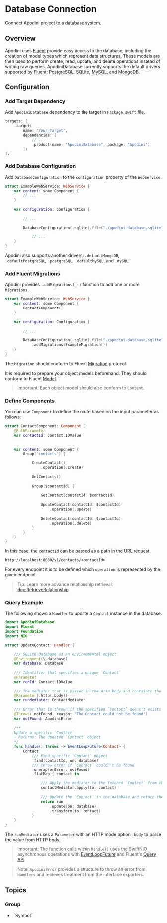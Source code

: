# Database Connection

Connect Apodini project to a database system.

<!--
                  
This source file is part of the Apodini open source project

SPDX-FileCopyrightText: 2019-2021 Paul Schmiedmayer and the Apodini project authors (see CONTRIBUTORS.md) <paul.schmiedmayer@tum.de>

SPDX-License-Identifier: MIT
             
-->

## Overview

Apodini uses [Fluent](https://docs.vapor.codes/4.0/fluent/overview/) provide easy access to the database, including the creation of model types which represent data structures. These models are then used to perform create, read, update, and delete operations instead of writing raw queries.
ApodiniDatabase currently supports the default drivers supported by [Fluent](https://docs.vapor.codes/4.0/fluent/overview/): [PostgreSQL](https://www.postgresql.org), [SQLite](https://www.sqlite.org), [MySQL](https://www.mysql.com), and [MongoDB](https://www.mongodb.com).

## Configuration

### Add Target Dependency

Add `ApodiniDatabase` dependency to the target in `Package.swift` file.

```swift
targets: [
    .target(
        name: "Your Target",
        dependencies: [
            // ...
            .product(name: "ApodiniDatabase", package: "Apodini")
        ])
]‚
```

### Add Database Configuration

Add `DatabaseConfiguration` to the `configuration` property of the `WebService`.

```swift
struct ExampleWebService: WebService {
    var content: some Component {
        // ...
    }
    
    var configuration: Configuration {
        
        // ...

        DatabaseConfiguration(.sqlite(.file("./apodini-database.sqlite")))
            
            // ...
    }
}
```
Apodini also supports another drivers: `.defaultMongoDB`, `.defaultPostgreSQL`, `.postgreSQL`, `.defaultMySQL`, and `.mySQL`.

### Add Fluent Migrations

Apodini provides `.addMigrations(_:)` function to add one or more `Migrations`.

```swift
struct ExampleWebService: WebService {
    var content: some Component {
        ContactComponent()
    }
    
    var configuration: Configuration {
        
        // ...

        DatabaseConfiguration(.sqlite(.file("./apodini-database.sqlite")))
            .addMigrations(ExampleMigration())
    }
}
```

The `Migration` should conform to Fluent [Migration](https://docs.vapor.codes/4.0/fluent/migration/) protocol.

It is required to prepare your object models beforehand. They should conform to Fluent [Model](https://docs.vapor.codes/4.0/fluent/model/).

> Important: Each object model should also conform to ``Content``.

### Define Components

You can use ``Component`` to define the route based on the input parameter as follows:

```swift
struct ContactComponent: Component {
    @PathParameter
    var contactId: Contact.IDValue
    
    
    var content: some Component {
        Group("contacts") {
            
            CreateContact()
                .operation(.create)
            
            GetContacts()
            
            Group($contactId) {
                
                GetContact(contactId: $contactId)
                
                UpdateContact(contactId: $contactId)
                    .operation(.update)
                
                DeleteContact(contactId: $contactId)
                    .operation(.delete)
            }
        }
    }
}
```

In this case, the `contactId` can be passed as a path in the URL request
```
http://localhost:8080/v1/contacts/<contactId>
```
For every endpoint it is to be defined which ``operation`` is represented by the given endpoint.

> Tip: Learn more advance relationship retrieval: <doc:RetrieveRelationship>


### Query Example

The following shows a `Handler` to update a `Contact` instance in the database.

```swift
import ApodiniDatabase
import Fluent
import Foundation
import NIO

struct UpdateContact: Handler {

    /// SQLite Database as an environmental object
    @Environment(\.database)
    var database: Database
    
    /// Identifier that specifies a unique `Contact`
    @Parameter
    var runId: Contact.IDValue
    
    /// The mediator that is passed in the HTTP body and containts the updated values of the `Contact`
    @Parameter(.http(.body))
    var runMediator: ContactMediator
    
    /// Error that is thrown if the specified `Contact` doens't exists in the database
    @Throws(.notFound, reason: "The Contact could not be found")
    var notFound: ApodiniError
    
    /**
    Update a specific `Contact`
    - Returns: The updated `Contact` object
    */
    func handle() throws -> EventLoopFuture<Contact> {
        Contact
            /// Find specific `Contact` object
            .find(contactId, on: database)
            /// Throw error if `Contact` couldn't be found
            .unwrap(orError: notFound)
            .flatMap { contact in

                /// Apply the mediator to the fetched `Contact` from the database
                contactMediator.apply(to: contact)
                
                /// Update the `Contact` in the database and return the updated object
                return run
                    .update(on: database)
                    .transform(to: contact)
            }
    }
}
```
The `runMediator` uses a ``Parameter`` with an HTTP mode option `.body` to parse the value from HTTP body.

> Important: The function calls within `handle()` uses the SwiftNIO asynchronous operations with [EventLoopFuture](https://apple.github.io/swift-nio/docs/current/NIO/Classes/EventLoopFuture.html) and Fluent's [Query API](https://docs.vapor.codes/4.0/fluent/query/)

> Note: ``ApodiniError`` provides a structure to throw an error from `Handlers` and recieves treatment from the interface exporters.



## Topics

### <!--@START_MENU_TOKEN@-->Group<!--@END_MENU_TOKEN@-->

- <!--@START_MENU_TOKEN@-->``Symbol``<!--@END_MENU_TOKEN@-->
